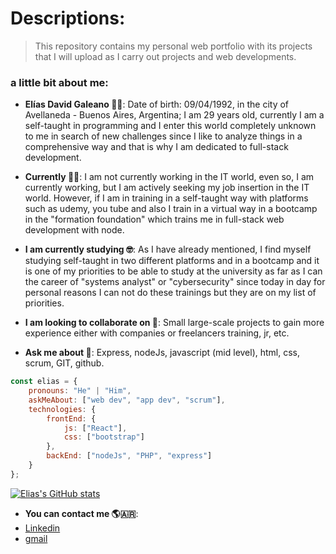 # Descriptions:

>This repository contains my personal web portfolio with its projects that I will upload as I carry out projects and web developments.

### a little bit about me:

- **Elías David Galeano 👨‍💻**: Date of birth: 09/04/1992, in the city of Avellaneda - Buenos Aires, Argentina; I am 29 years old, currently I am a self-taught in programming and I enter this world completely unknown to me in search of new challenges since I like to analyze things in a comprehensive way and that is why I am dedicated to full-stack development.

- **Currently 👷‍♀️**: I am not currently working in the IT world, even so, I am currently working, but I am actively seeking my job insertion in the IT world. However, if I am in training in a self-taught way with platforms such as udemy, you tube and also I train in a virtual way in a bootcamp in the "formation foundation" which trains me in full-stack web development with node.

- **I am currently studying 🤓**: As I have already mentioned, I find myself studying self-taught in two different platforms and in a bootcamp and it is one of my priorities to be able to study at the university as far as I can the career of "systems analyst" or "cybersecurity" since today in day for personal reasons I can not do these trainings but they are on my list of priorities.

- **I am looking to collaborate on 👯**: Small large-scale projects to gain more experience either with companies or freelancers training, jr, etc.

- **Ask me about 💬**: Express, nodeJs, javascript (mid level), html, css, scrum, GIT, github.

```javascript
const elias = {
    pronouns: "He" | "Him",
    askMeAbout: ["web dev", "app dev", "scrum"],
    technologies: {
        frontEnd: {
            js: ["React"],
            css: ["bootstrap"]
        },
        backEnd: ["nodeJs", "PHP", "express"]
    }
};
```

[![Elias's GitHub stats](https://github-readme-stats.vercel.app/api?username=Galeano-Elias)](https://github.com/Galeano-Elias/github-readme-stats)

- **You can contact me 🌎🇦🇷**:
- [Linkedin](https://www.linkedin.com/in/elias-david-galeano)
- [gmail](galeanoeliasdavid@gmail.com)

